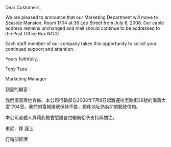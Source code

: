 Dear Customers,

We are pleased to announce that our Marketing Department will move to
Seaside Mansion, Room 1704 at 36 Leo Street from July 8, 2008. Our cable
address remains unchanged and mail should continue to be addressed to
the Post Office Box NO.31.

Each staff member of our company takes this opportunity to solicit your
continued support and attention.

Yours faithfully,

Tony Tsou

Marketing Manager

親愛的顧客：

我們很高興地宣佈，本公司行銷部自2008年7月8日起將遷往里歐街36號的海濱大廈1704室。我們的電報掛號保持不變，郵件地址仍為31號郵政信箱。

本公司全體人員藉此機會懇請各位繼續給予支持與關注。

東尼．鄒 謹上

行銷部經理
